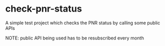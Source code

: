 # check-pnr-status
A simple test project which checks the PNR status by calling some public APIs

NOTE: public API being used has to be resubscribed every month
